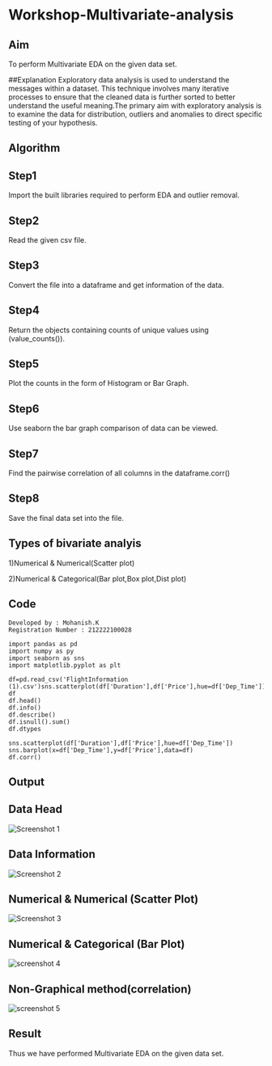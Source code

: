 # Workshop-Multivariate-analysis
## Aim
To perform Multivariate EDA on the given data set.

##Explanation Exploratory data analysis is used to understand the messages within a dataset. This technique involves many iterative processes to ensure that the cleaned data is further sorted to better understand the useful meaning.The primary aim with exploratory analysis is to examine the data for distribution, outliers and anomalies to direct specific testing of your hypothesis.

## Algorithm
## Step1
Import the built libraries required to perform EDA and outlier removal.

## Step2
Read the given csv file.

## Step3
Convert the file into a dataframe and get information of the data.

## Step4
Return the objects containing counts of unique values using (value_counts()).

## Step5
Plot the counts in the form of Histogram or Bar Graph.

## Step6
Use seaborn the bar graph comparison of data can be viewed.

## Step7
Find the pairwise correlation of all columns in the dataframe.corr()

## Step8
Save the final data set into the file.

## Types of bivariate analyis
1)Numerical & Numerical(Scatter plot)

2)Numerical & Categorical(Bar plot,Box plot,Dist plot)

## Code
```
Developed by : Mohanish.K
Registration Number : 212222100028
```
```
import pandas as pd
import numpy as py
import seaborn as sns
import matplotlib.pyplot as plt

df=pd.read_csv('FlightInformation (1).csv')sns.scatterplot(df['Duration'],df['Price'],hue=df['Dep_Time'])
df
df.head()
df.info()
df.describe()
df.isnull().sum()
df.dtypes

sns.scatterplot(df['Duration'],df['Price'],hue=df['Dep_Time'])
sns.barplot(x=df['Dep_Time'],y=df['Price'],data=df)
df.corr()
```
## Output

## Data Head
![Screenshot 1](https://user-images.githubusercontent.com/119401246/229039527-9a4ae1e3-5f38-49c9-8b23-a3877c8b1425.png)

## Data Information
![Screenshot 2](https://user-images.githubusercontent.com/119401246/229039674-2e454e42-c6e7-4015-9670-b2ef729cc9b3.png)

## Numerical & Numerical (Scatter Plot)
![Screenshot 3](https://user-images.githubusercontent.com/119401246/229039821-9b07d725-3363-475e-a7d3-faf031cf9687.png)

## Numerical & Categorical (Bar Plot)
![screenshot 4](https://user-images.githubusercontent.com/119401246/229039989-ba022a40-6710-42fe-87c4-019d9fe036ca.png)

## Non-Graphical method(correlation)
![screenshot 5](https://user-images.githubusercontent.com/119401246/229049438-026f7729-937e-4f63-919b-e88bd1d0a621.png)

## Result
Thus we have performed Multivariate EDA on the given data set.






